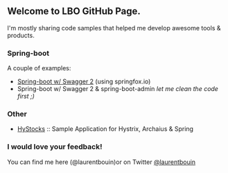 ## Welcome to LBO GitHub Page.

I'm mostly sharing code samples that helped me develop awesome tools & products. 

### Spring-boot

A couple of examples:

 * [Spring-boot w/ Swagger 2](https://github.com/laurentbouin/boot-samples/tree/master/swagger2) (using springfox.io)
 * Spring-boot w/ Swagger 2 & spring-boot-admin _let me clean the code first ;)_ 

### Other 

* [HyStocks](https://github.com/laurentbouin/hystocks) :: Sample Application for Hystrix, Archaius & Spring

### I would love your feedback!
You can find me here (@laurentbouin)or on Twitter [@laurentbouin](https://twitter.com/laurentbouin)

